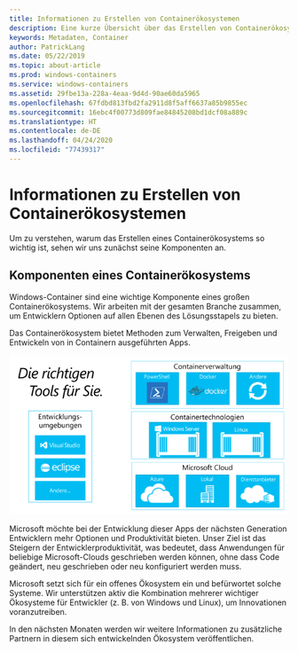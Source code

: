 ```yaml
---
title: Informationen zu Erstellen von Containerökosystemen
description: Eine kurze Übersicht über das Erstellen von Containerökosystemen.
keywords: Metadaten, Container
author: PatrickLang
ms.date: 05/22/2019
ms.topic: about-article
ms.prod: windows-containers
ms.service: windows-containers
ms.assetid: 29fbe13a-228a-4eaa-9d4d-90ae60da5965
ms.openlocfilehash: 67fdbd813fbd2fa2911d8f5aff6637a85b9855ec
ms.sourcegitcommit: 16ebc4f00773d809fae84845208bd1dcf08a889c
ms.translationtype: HT
ms.contentlocale: de-DE
ms.lasthandoff: 04/24/2020
ms.locfileid: "77439317"
---
```

# <a name="about-building-container-ecosystems"></a>Informationen zu Erstellen von Containerökosystemen

Um zu verstehen, warum das Erstellen eines Containerökosystems so wichtig ist, sehen wir uns zunächst seine Komponenten an.

## <a name="components-of-a-container-ecosystem"></a>Komponenten eines Containerökosystems

Windows-Container sind eine wichtige Komponente eines großen Containerökosystems. Wir arbeiten mit der gesamten Branche zusammen, um Entwicklern Optionen auf allen Ebenen des Lösungsstapels zu bieten.

Das Containerökosystem bietet Methoden zum Verwalten, Freigeben und Entwickeln von in Containern ausgeführten Apps.

![](media/containerEcosystem.png)

Microsoft möchte bei der Entwicklung dieser Apps der nächsten Generation Entwicklern mehr Optionen und Produktivität bieten. Unser Ziel ist das Steigern der Entwicklerproduktivität, was bedeutet, dass Anwendungen für beliebige Microsoft-Clouds geschrieben werden können, ohne dass Code geändert, neu geschrieben oder neu konfiguriert werden muss.

Microsoft setzt sich für ein offenes Ökosystem ein und befürwortet solche Systeme. Wir unterstützen aktiv die Kombination mehrerer wichtiger Ökosysteme für Entwickler (z. B. von Windows und Linux), um Innovationen voranzutreiben.

In den nächsten Monaten werden wir weitere Informationen zu zusätzliche Partnern in diesem sich entwickelnden Ökosystem veröffentlichen.